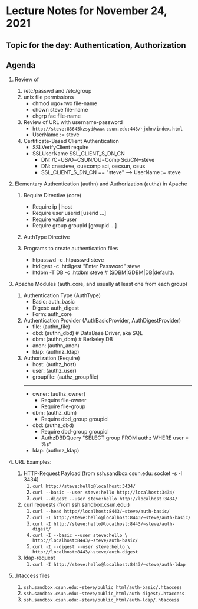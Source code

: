 # Lecture Notes for November 24, 2021

## Topic for the day: Authentication, Authorization 
## Agenda
  1. Review of
     1. /etc/passwd and /etc/group
     1. unix file permissions
        - chmod ugo+rwx file-name
        - chown steve file-name
        - chgrp fac file-name
     1. Review of URL with username-password
        - ``http://steve:83645kzsyd@www.csun.edu:443/~john/index.html``
        - UserName := steve
     1. Certificate-Based Client Authentication
        - SSLVerifyClient require
        - SSLUserName SSL_CLIENT_S_DN_CN
          - DN: /C=US/O=CSUN/OU=Comp Sci/CN=steve
          - DN: cn=steve, ou=comp sci, o=csun, c=us
          - SSL_CLIENT_S_DN_CN == "steve" -->  UserName := steve

  1. Elementary Authentication (authn) and Authorization (authz) in Apache
     1. Require Directive (core)
        - Require ip | host
        - Require user userid [userid ...]
        - Require valid-user
        - Require group groupid [groupid ...]

     1. AuthType Directive

     1. Programs to create authentication files
        - htpasswd -c .htpasswd steve
        - htdigest -c .htdigest "Enter Password" steve
        - htdbm -T DB -c .htdbm steve   # (SDBM|GDBM|DB|default).





  
  1. Apache Modules (auth_core, and usually at least one from each group) 
     1. Authentication Type  (AuthType)
        - Basic: auth_basic
        - Digest: auth_digest
        - Form: auth_core
     1. Authentication Provider (AuthBasicProvider, AuthDigestProvider)
        - file: (authn_file)
        - dbd: (authn_dbd) # DataBase Driver, aka SQL
        - dbm: (authn_dbm) # Berkeley DB
        - anon: (authn_anon)
        - ldap: (authnz_ldap)
     1. Authorization (Require)
        - host:  (authz_host)
        - user:  (authz_user)
        - groupfile: (authz_groupfile)
        ---
        - owner: (authz_owner)
          * Require file-owner
          * Require file-group
        - dbm:   (authz_dbm)  
          * Require dbd_group groupid
        - dbd:   (authz_dbd)
          * Require dbd-group groupid
          * AuthzDBDQuery "SELECT group FROM authz WHERE user = %s"
        - ldap:  (authnz_ldap)

   1. URL Examples:
      1. HTTP-Request Payload (from ssh.sandbox.csun.edu: socket -s -l 3434)
         1. ``curl http://steve:hello@localhost:3434/``
         1. ``curl --basic --user steve:hello http://localhost:3434/``
         1. ``curl --digest --user steve:hello http://localhost:3434/``
      1. curl requests (from ssh.sandbox.csun.edu:)
         1. ``curl --head http://localhost:8443/~steve/auth-basic/``
         1. ``curl -I http://steve:hello@localhost:8443/~steve/auth-basic/``
         1. ``curl -I http://steve:hello@localhost:8443/~steve/auth-digest/``
         1. ``curl -I --basic --user steve:hello \
                 http://localhost:8443/~steve/auth-basic/``
         1. ``curl -I --digest --user steve:hello \
                 http://localhost:8443/~steve/auth-digest``
      1. ldap-request
         1. ``curl -I http://steve:hello@localhost:8443/~steve/auth-ldap``

   1. .htaccess files
      1. ``ssh.sandbox.csun.edu:~steve/public_html/auth-basic/.htaccess``
      1. ``ssh.sandbox.csun.edu:~steve/public_html/auth-digest/.htaccess``
      1. ``ssh.sandbox.csun.edu:~steve/public_html/auth-ldap/.htaccess``

 



